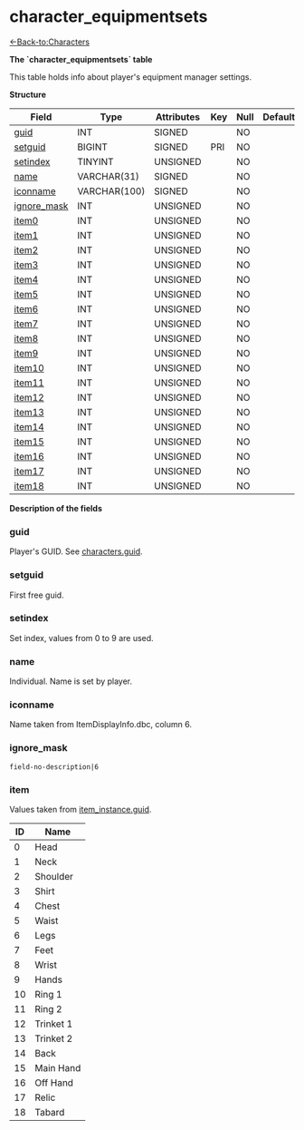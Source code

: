 # character\_equipmentsets

[<-Back-to:Characters](database-characters.md)

**The \`character\_equipmentsets\` table**

This table holds info about player's equipment manager settings.

**Structure**

| Field            | Type         | Attributes | Key | Null | Default | Extra          | Comment |
| ---------------- | ------------ | ---------- | --- | ---- | ------- | -------------- | ------- |
| [guid][1]        | INT          | SIGNED     |     | NO   |         | UNIQUE         |         |
| [setguid][2]     | BIGINT       | SIGNED     | PRI | NO   |         | UNIQUE         |         |
| [setindex][3]    | TINYINT      | UNSIGNED   |     | NO   |         | UNIQUE         |         |
| [name][4]        | VARCHAR(31)  | SIGNED     |     | NO   |         |                |         |
| [iconname][5]    | VARCHAR(100) | SIGNED     |     | NO   |         |                |         |
| [ignore_mask][6] | INT          | UNSIGNED   |     | NO   |         |                |         |
| [item0][7]       | INT          | UNSIGNED   |     | NO   |         |                |         |
| [item1][8]       | INT          | UNSIGNED   |     | NO   |         |                |         |
| [item2][9]       | INT          | UNSIGNED   |     | NO   |         |                |         |
| [item3][10]      | INT          | UNSIGNED   |     | NO   |         |                |         |
| [item4][11]      | INT          | UNSIGNED   |     | NO   |         |                |         |
| [item5][12]      | INT          | UNSIGNED   |     | NO   |         |                |         |
| [item6][13]      | INT          | UNSIGNED   |     | NO   |         |                |         |
| [item7][14]      | INT          | UNSIGNED   |     | NO   |         |                |         |
| [item8][15]      | INT          | UNSIGNED   |     | NO   |         |                |         |
| [item9][16]      | INT          | UNSIGNED   |     | NO   |         |                |         |
| [item10][17]     | INT          | UNSIGNED   |     | NO   |         |                |         |
| [item11][18]     | INT          | UNSIGNED   |     | NO   |         |                |         |
| [item12][19]     | INT          | UNSIGNED   |     | NO   |         |                |         |
| [item13][20]     | INT          | UNSIGNED   |     | NO   |         |                |         |
| [item14][21]     | INT          | UNSIGNED   |     | NO   |         |                |         |
| [item15][22]     | INT          | UNSIGNED   |     | NO   |         |                |         |
| [item16][23]     | INT          | UNSIGNED   |     | NO   |         |                |         |
| [item17][24]     | INT          | UNSIGNED   |     | NO   |         |                |         |
| [item18][25]     | INT          | UNSIGNED   |     | NO   |         |                |         |

[1]: #guid
[2]: #setguid
[3]: #setindex
[4]: #name
[5]: #iconname
[6]: #ignoremask
[7]: #item
[8]: #item
[9]: #item
[10]: #item
[11]: #item
[12]: #item
[13]: #item
[14]: #item
[15]: #item
[16]: #item
[17]: #item
[18]: #item
[19]: #item
[20]: #item
[21]: #item
[22]: #item
[23]: #item
[24]: #item
[25]: #item

**Description of the fields**

### guid

Player's GUID. See [characters.guid](characters#guid).

### setguid

First free guid.

### setindex

Set index, values from 0 to 9 are used.

### name

Individual. Name is set by player.

### iconname

Name taken from ItemDisplayInfo.dbc, column 6.

### ignore\_mask

`field-no-description|6`

### item

Values taken from [item\_instance.guid](item_instance#guid).

| ID | Name      |
| -- | --------- |
| 0  | Head      |
| 1  | Neck      |
| 2  | Shoulder  |
| 3  | Shirt     |
| 4  | Chest     |
| 5  | Waist     |
| 6  | Legs      |
| 7  | Feet      |
| 8  | Wrist     |
| 9  | Hands     |
| 10 | Ring 1    |
| 11 | Ring 2    |
| 12 | Trinket 1 |
| 13 | Trinket 2 |
| 14 | Back      |
| 15 | Main Hand |
| 16 | Off Hand  |
| 17 | Relic     |
| 18 | Tabard    |
